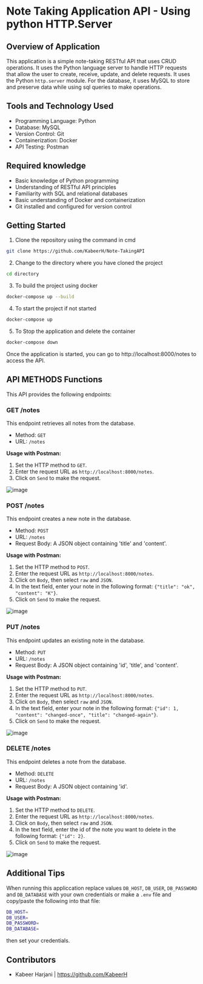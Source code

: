 # Note Taking Application API - Using python HTTP.Server

## Overview of Application

This application is a simple note-taking RESTful API that uses CRUD operations. It uses the Python language server to handle HTTP requests that allow the user to create, receive, update, and delete requests. It uses the Python `http.server` module. For the database, it uses MySQL to store and preserve data while using sql queries to make operations.

## Tools and Technology Used
- Programming Language: Python 
- Database: MySQL 
- Version Control: Git 
- Containerization: Docker 
- API Testing: Postman 

## Required knowledge
- Basic knowledge of Python programming 
- Understanding of RESTful API principles 
- Familiarity with SQL and relational databases 
- Basic understanding of Docker and containerization 
- Git installed and configured for version control

## Getting Started

1. Clone the repository using the command in cmd
```bash
git clone https://github.com/KabeerH/Note-TakingAPI
```
2. Change to the directory where you have cloned the project
```bash
cd directory
```
3. To build the project using docker
```bash 
docker-compose up --build
```
4. To start the project if not started
```bash 
docker-compose up 
```
5. To Stop the application and delete the container
```bash
docker-compose down
```

Once the application is started, you can go to http://localhost:8000/notes to access the API.

## API METHODS Functions

This API provides the following endpoints:

### GET /notes

This endpoint retrieves all notes from the database.

- Method: `GET`
- URL: `/notes`

**Usage with Postman:**
1. Set the HTTP method to `GET`.
2. Enter the request URL as `http://localhost:8000/notes`.
3. Click on `Send` to make the request.

![image](https://github.com/KabeerH/Note-TakingAPI/assets/122492914/fde7e632-b1c7-449a-9503-56dd3b29ef9b)


### POST /notes

This endpoint creates a new note in the database.

- Method: `POST`
- URL: `/notes`
- Request Body: A JSON object containing 'title' and 'content'.

**Usage with Postman:**
1. Set the HTTP method to `POST`.
2. Enter the request URL as `http://localhost:8000/notes`.
3. Click on `Body`, then select `raw` and `JSON`.
4. In the text field, enter your note in the following format: `{"title": "ok", "content": "K"}`.
5. Click on `Send` to make the request.

![image](https://github.com/KabeerH/Note-TakingAPI/assets/122492914/c124805a-34ee-42be-8960-01dc721104d1)


### PUT /notes

This endpoint updates an existing note in the database.

- Method: `PUT`
- URL: `/notes`
- Request Body: A JSON object containing 'id', 'title', and 'content'.

**Usage with Postman:**
1. Set the HTTP method to `PUT`.
2. Enter the request URL as `http://localhost:8000/notes`.
3. Click on `Body`, then select `raw` and `JSON`.
4. In the text field, enter your note in the following format: `{"id": 1, "content": "changed-once", "title": "changed-again"}`.
5. Click on `Send` to make the request.

![image](https://github.com/KabeerH/Note-TakingAPI/assets/122492914/0b0ca131-1b77-411a-b992-00c7acbdf232)


### DELETE /notes

This endpoint deletes a note from the database.

- Method: `DELETE`
- URL: `/notes`
- Request Body: A JSON object containing 'id'.

**Usage with Postman:**
1. Set the HTTP method to `DELETE`.
2. Enter the request URL as `http://localhost:8000/notes`.
3. Click on `Body`, then select `raw` and `JSON`.
4. In the text field, enter the id of the note you want to delete in the following format: `{"id": 2}`.
5. Click on `Send` to make the request.

![image](https://github.com/KabeerH/Note-TakingAPI/assets/122492914/a687b430-bf37-4b80-ac24-5257e8d1a309)

## Additional Tips
When running this appliccation replace values `DB_HOST`, `DB_USER`, `DB_PASSWORD` and `DB_DATABASE` with your own credentials or make a `.env` file and copy/paste the following into that file:
```bash
DB_HOST=
DB_USER=
DB_PASSWORD=
DB_DATABASE=
```
then set your credentials.



## Contributors 

- Kabeer Harjani | https://github.com/KabeerH
